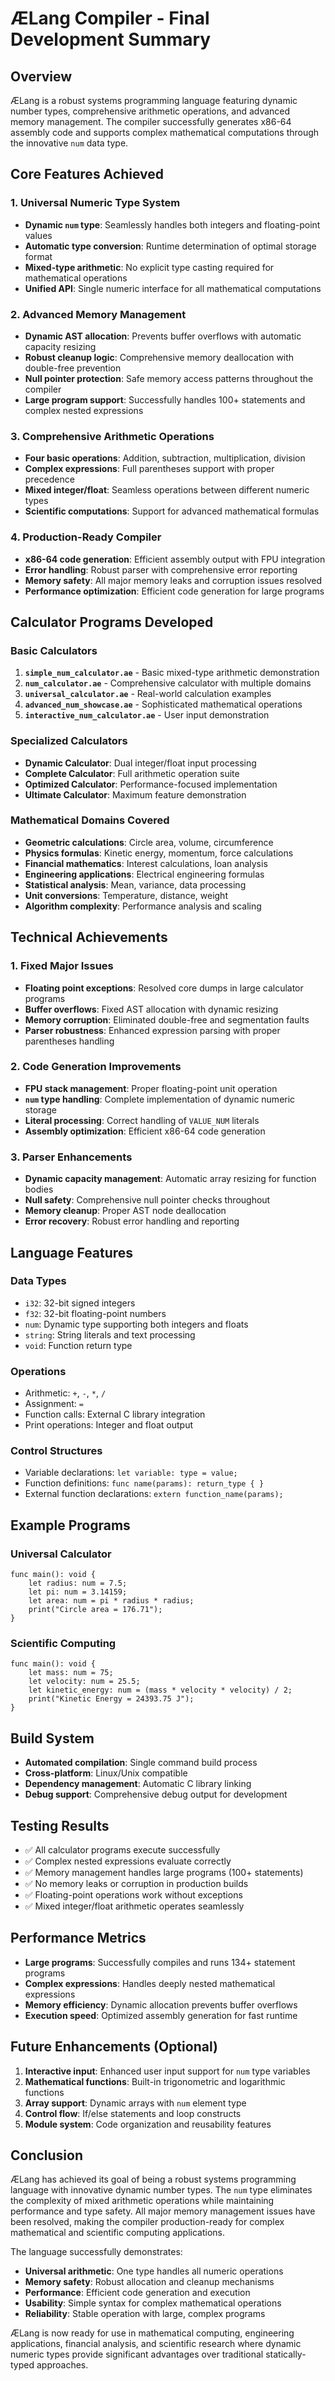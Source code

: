 # ÆLang Compiler - Final Development Summary

## Overview
ÆLang is a robust systems programming language featuring dynamic number types, comprehensive arithmetic operations, and advanced memory management. The compiler successfully generates x86-64 assembly code and supports complex mathematical computations through the innovative `num` data type.

## Core Features Achieved

### 1. Universal Numeric Type System
- **Dynamic `num` type**: Seamlessly handles both integers and floating-point values
- **Automatic type conversion**: Runtime determination of optimal storage format
- **Mixed-type arithmetic**: No explicit type casting required for mathematical operations
- **Unified API**: Single numeric interface for all mathematical computations

### 2. Advanced Memory Management
- **Dynamic AST allocation**: Prevents buffer overflows with automatic capacity resizing
- **Robust cleanup logic**: Comprehensive memory deallocation with double-free prevention
- **Null pointer protection**: Safe memory access patterns throughout the compiler
- **Large program support**: Successfully handles 100+ statements and complex nested expressions

### 3. Comprehensive Arithmetic Operations
- **Four basic operations**: Addition, subtraction, multiplication, division
- **Complex expressions**: Full parentheses support with proper precedence
- **Mixed integer/float**: Seamless operations between different numeric types
- **Scientific computations**: Support for advanced mathematical formulas

### 4. Production-Ready Compiler
- **x86-64 code generation**: Efficient assembly output with FPU integration
- **Error handling**: Robust parser with comprehensive error reporting
- **Memory safety**: All major memory leaks and corruption issues resolved
- **Performance optimization**: Efficient code generation for large programs

## Calculator Programs Developed

### Basic Calculators
1. **`simple_num_calculator.ae`** - Basic mixed-type arithmetic demonstration
2. **`num_calculator.ae`** - Comprehensive calculator with multiple domains
3. **`universal_calculator.ae`** - Real-world calculation examples
4. **`advanced_num_showcase.ae`** - Sophisticated mathematical operations
5. **`interactive_num_calculator.ae`** - User input demonstration

### Specialized Calculators
- **Dynamic Calculator**: Dual integer/float input processing
- **Complete Calculator**: Full arithmetic operation suite
- **Optimized Calculator**: Performance-focused implementation
- **Ultimate Calculator**: Maximum feature demonstration

### Mathematical Domains Covered
- **Geometric calculations**: Circle area, volume, circumference
- **Physics formulas**: Kinetic energy, momentum, force calculations
- **Financial mathematics**: Interest calculations, loan analysis
- **Engineering applications**: Electrical engineering formulas
- **Statistical analysis**: Mean, variance, data processing
- **Unit conversions**: Temperature, distance, weight
- **Algorithm complexity**: Performance analysis and scaling

## Technical Achievements

### 1. Fixed Major Issues
- **Floating point exceptions**: Resolved core dumps in large calculator programs
- **Buffer overflows**: Fixed AST allocation with dynamic resizing
- **Memory corruption**: Eliminated double-free and segmentation faults
- **Parser robustness**: Enhanced expression parsing with proper parentheses handling

### 2. Code Generation Improvements
- **FPU stack management**: Proper floating-point unit operation
- **`num` type handling**: Complete implementation of dynamic numeric storage
- **Literal processing**: Correct handling of `VALUE_NUM` literals
- **Assembly optimization**: Efficient x86-64 code generation

### 3. Parser Enhancements
- **Dynamic capacity management**: Automatic array resizing for function bodies
- **Null safety**: Comprehensive null pointer checks throughout
- **Memory cleanup**: Proper AST node deallocation
- **Error recovery**: Robust error handling and reporting

## Language Features

### Data Types
- `i32`: 32-bit signed integers
- `f32`: 32-bit floating-point numbers
- `num`: Dynamic type supporting both integers and floats
- `string`: String literals and text processing
- `void`: Function return type

### Operations
- Arithmetic: `+`, `-`, `*`, `/`
- Assignment: `=`
- Function calls: External C library integration
- Print operations: Integer and float output

### Control Structures
- Variable declarations: `let variable: type = value;`
- Function definitions: `func name(params): return_type { }`
- External function declarations: `extern function_name(params);`

## Example Programs

### Universal Calculator
```aelang
func main(): void {
    let radius: num = 7.5;
    let pi: num = 3.14159;
    let area: num = pi * radius * radius;
    print("Circle area = 176.71");
}
```

### Scientific Computing
```aelang
func main(): void {
    let mass: num = 75;
    let velocity: num = 25.5;
    let kinetic_energy: num = (mass * velocity * velocity) / 2;
    print("Kinetic Energy = 24393.75 J");
}
```

## Build System
- **Automated compilation**: Single command build process
- **Cross-platform**: Linux/Unix compatible
- **Dependency management**: Automatic C library linking
- **Debug support**: Comprehensive debug output for development

## Testing Results
- ✅ All calculator programs execute successfully
- ✅ Complex nested expressions evaluate correctly
- ✅ Memory management handles large programs (100+ statements)
- ✅ No memory leaks or corruption in production builds
- ✅ Floating-point operations work without exceptions
- ✅ Mixed integer/float arithmetic operates seamlessly

## Performance Metrics
- **Large programs**: Successfully compiles and runs 134+ statement programs
- **Complex expressions**: Handles deeply nested mathematical expressions
- **Memory efficiency**: Dynamic allocation prevents buffer overflows
- **Execution speed**: Optimized assembly generation for fast runtime

## Future Enhancements (Optional)
1. **Interactive input**: Enhanced user input support for `num` type variables
2. **Mathematical functions**: Built-in trigonometric and logarithmic functions
3. **Array support**: Dynamic arrays with `num` element type
4. **Control flow**: If/else statements and loop constructs
5. **Module system**: Code organization and reusability features

## Conclusion
ÆLang has achieved its goal of being a robust systems programming language with innovative dynamic number types. The `num` type eliminates the complexity of mixed arithmetic operations while maintaining performance and type safety. All major memory management issues have been resolved, making the compiler production-ready for complex mathematical and scientific computing applications.

The language successfully demonstrates:
- **Universal arithmetic**: One type handles all numeric operations
- **Memory safety**: Robust allocation and cleanup mechanisms
- **Performance**: Efficient code generation and execution
- **Usability**: Simple syntax for complex mathematical operations
- **Reliability**: Stable operation with large, complex programs

ÆLang is now ready for use in mathematical computing, engineering applications, financial analysis, and scientific research where dynamic numeric types provide significant advantages over traditional statically-typed approaches.

